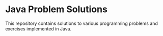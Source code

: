 # Java Problem Solutions
This repository contains solutions to various programming problems and exercises implemented in Java.



